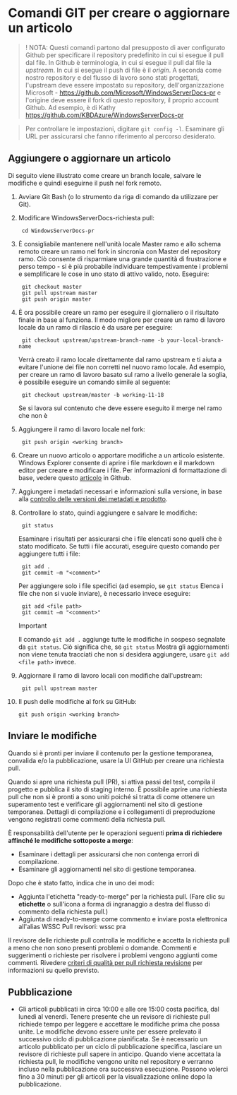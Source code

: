 <properties pageTitle="Comandi GIT per la creazione di un nuovo articolo o l'aggiornamento di un articolo esistente" description="Passaggi per creare e aggiornare un articolo in WindowsServerDocs-pr." metaKeywords="" services="" solutions="" documentationCenter="" authors="Kathy Davies" videoId="" scriptId="" manager="dongill" />

<tags ms.service="contributor-guide" ms.devlang="" ms.topic="article" ms.tgt_pltfrm="" ms.workload="" ms.date="08/24/16" ms.author="kathydav" />

# <a name="git-commands-to-create-or-update-an-article"></a>Comandi GIT per creare o aggiornare un articolo

>! NOTA: Questi comandi partono dal presupposto di aver configurato Github per specificare il repository predefinito in cui si esegue il pull dal file. In Github è terminologia, in cui si esegue il pull dal file la *upstream*. In cui si esegue il push di file è il *origin*. A seconda come nostro repository e del flusso di lavoro sono stati progettati, l'upstream deve essere impostato su repository, dell'organizzazione Microsoft - https://github.com/Microsoft/WindowsServerDocs-pr e l'origine deve essere il fork di questo repository, il proprio account Github. Ad esempio, è di Kathy https://github.com/KBDAzure/WindowsServerDocs-pr 

>Per controllare le impostazioni, digitare ```git config -l```. Esaminare gli URL per assicurarsi che fanno riferimento al percorso desiderato.

## <a name="add-or-update-an-article"></a>Aggiungere o aggiornare un articolo

Di seguito viene illustrato come creare un branch locale, salvare le modifiche e quindi eseguirne il push nel fork remoto.

1. Avviare Git Bash (o lo strumento da riga di comando da utilizzare per Git).

2. Modificare WindowsServerDocs-richiesta pull:

        cd WindowsServerDocs-pr

3. È consigliabile mantenere nell'unità locale Master ramo e allo schema remoto creare un ramo nel fork in sincronia con Master del repository ramo. Ciò consente di risparmiare una grande quantità di frustrazione e perso tempo - si è più probabile individuare tempestivamente i problemi e semplificare le cose in uno stato di attivo valido, noto. Eseguire:

        git checkout master
        git pull upstream master
        git push origin master

4. È ora possibile creare un ramo per eseguire il giornaliero o il risultato finale in base al funziona. Il modo migliore per creare un ramo di lavoro locale da un ramo di rilascio è da usare per eseguire:

        git checkout upstream/upstream-branch-name -b your-local-branch-name

   Verrà creato il ramo locale direttamente dal ramo upstream e ti aiuta a evitare l'unione dei file non corretti nel nuovo ramo locale. Ad esempio, per creare un ramo di lavoro basato sul ramo a livello generale la soglia, è possibile eseguire un comando simile al seguente:
      
        git checkout upstream/master -b working-11-18

   Se si lavora sul contenuto che deve essere eseguito il merge nel ramo che non è         

5. Aggiungere il ramo di lavoro locale nel fork:

        git push origin <working branch>

6. Creare un nuovo articolo o apportare modifiche a un articolo esistente. Windows Explorer consente di aprire i file markdown e il markdown editor per creare e modificare i file. Per informazioni di formattazione di base, vedere questo [articolo](https://help.github.com/articles/getting-started-with-writing-and-formatting-on-github/) in Github.

7. Aggiungere i metadati necessari e informazioni sulla versione, in base alla [controllo delle versioni dei metadati e prodotto](metadata-OSversioning-and-trademarks.md).

8. Controllare lo stato, quindi aggiungere e salvare le modifiche:

        git status

   Esaminare i risultati per assicurarsi che i file elencati sono quelli che è stato modificato. Se tutti i file accurati, eseguire questo comando per aggiungere tutti i file:

        git add .
        git commit –m "<comment>"

   Per aggiungere solo i file specifici (ad esempio, se ```git status``` Elenca i file che non si vuole inviare), è necessario invece eseguire:

        git add <file path>
        git commit –m "<comment>"

   >[!IMPORTANT]
   >Il comando ```git add .``` aggiunge tutte le modifiche in sospeso segnalate da ```git status```. Ciò significa che, se ```git status``` Mostra gli aggiornamenti non viene tenuta tracciati che non si desidera aggiungere, usare ```git add <file path>``` invece.  

9. Aggiornare il ramo di lavoro locali con modifiche dall'upstream:

        git pull upstream master

10. Il push delle modifiche al fork su GitHub:

        git push origin <working branch>

## <a name="submit-your-changes"></a>Inviare le modifiche

Quando si è pronti per inviare il contenuto per la gestione temporanea, convalida e/o la pubblicazione, usare la UI GitHub per creare una richiesta pull. 

Quando si apre una richiesta pull (PR), si attiva passi del test, compila il progetto e pubblica il sito di staging interno. È possibile aprire una richiesta pull che non si è pronti a sono uniti poiché si tratta di come ottenere un superamento test e verificare gli aggiornamenti nel sito di gestione temporanea. Dettagli di compilazione e i collegamenti di preproduzione vengono registrati come commenti della richiesta pull. 

È responsabilità dell'utente per le operazioni seguenti **prima di richiedere affinché le modifiche sottoposte a merge**:
  - Esaminare i dettagli per assicurarsi che non contenga errori di compilazione. 
  - Esaminare gli aggiornamenti nel sito di gestione temporanea.

Dopo che è stato fatto, indica che in uno dei modi:
- Aggiunta l'etichetta "ready-to-merge" per la richiesta pull. \(Fare clic su **etichette** o sull'icona a forma di ingranaggio a destra del flusso di commento della richiesta pull.)
- Aggiunta di ready-to-merge come commento e inviare posta elettronica all'alias WSSC Pull revisori: wssc pra

Il revisore delle richieste pull controlla le modifiche e accetta la richiesta pull a meno che non sono presenti problemi o domande. Commenti e suggerimenti o richieste per risolvere i problemi vengono aggiunti come commenti. Rivedere [criteri di qualità per pull richiesta revisione](contributor-guide-pr-criteria.md) per informazioni su quello previsto.

## <a name="publishing"></a>Pubblicazione

- Gli articoli pubblicati in circa 10:00 e alle ore 15:00 costa pacifica, dal lunedì al venerdì. Tenere presente che un revisore di richieste pull richiede tempo per leggere e accettare le modifiche prima che possa unite. Le modifiche devono essere unite per essere prelevato il successivo ciclo di pubblicazione pianificata. Se è necessario un articolo pubblicato per un ciclo di pubblicazione specifica, lasciare un revisore di richieste pull sapere in anticipo. Quando viene accettata la richiesta pull, le modifiche vengono unite nel repository e verranno incluso nella pubblicazione ora successiva esecuzione. Possono volerci fino a 30 minuti per gli articoli per la visualizzazione online dopo la pubblicazione. 
